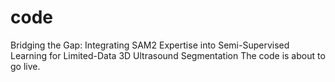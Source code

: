# code
Bridging the Gap: Integrating SAM2 Expertise into Semi-Supervised Learning for Limited-Data 3D Ultrasound Segmentation
The code is about to go live.
